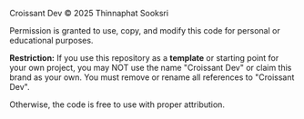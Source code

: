 Croissant Dev © 2025 Thinnaphat Sooksri

Permission is granted to use, copy, and modify this code for personal or educational purposes.

**Restriction:** If you use this repository as a **template** or starting point for your own project, you may NOT use the name "Croissant Dev" or claim this brand as your own. You must remove or rename all references to "Croissant Dev".

Otherwise, the code is free to use with proper attribution.